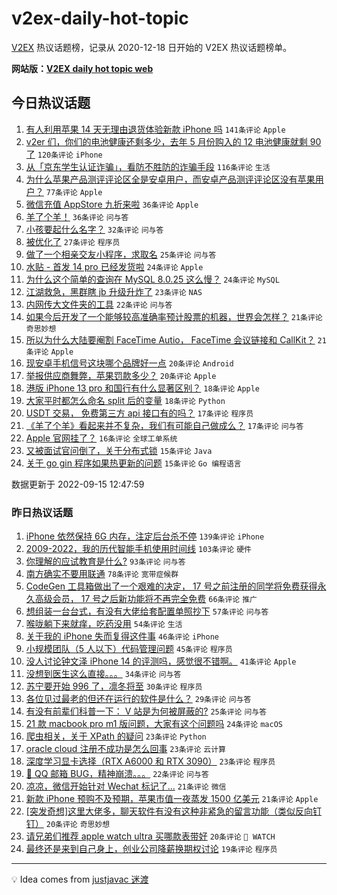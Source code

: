 # v2ex-daily-hot-topic

[V2EX](https://www.v2ex.com/) 热议话题榜，记录从 2020-12-18 日开始的 V2EX 热议话题榜单。

**网站版：[V2EX daily hot topic web](https://boojack.github.io/v2ex-daily-hot-topic-web/)**

## 今日热议话题

<!-- TODAY BEGIN -->

1. [有人利用苹果 14 天无理由退货体验新款 iPhone 吗](https://www.v2ex.com/t/880171) `141条评论` `Apple`
1. [v2er 们，你们的电池健康还剩多少，去年 5 月份购入的 12 电池健康就剩 90 了](https://www.v2ex.com/t/880194) `120条评论` `iPhone`
1. [从「京东学生认证诈骗」，看防不胜防的诈骗手段](https://www.v2ex.com/t/880154) `116条评论` `生活`
1. [为什么苹果产品测评评论区全是安卓用户，而安卓产品测评评论区没有苹果用户？](https://www.v2ex.com/t/880137) `77条评论` `Apple`
1. [微信充值 AppStore 九折来啦](https://www.v2ex.com/t/880238) `36条评论` `Apple`
1. [羊了个羊！](https://www.v2ex.com/t/880136) `36条评论` `问与答`
1. [小孩要起什么名字？](https://www.v2ex.com/t/880311) `32条评论` `问与答`
1. [被优化了](https://www.v2ex.com/t/880174) `27条评论` `程序员`
1. [做了一个相亲交友小程序，求取名](https://www.v2ex.com/t/880296) `25条评论` `问与答`
1. [水贴 - 首发 14 pro 已经发货啦](https://www.v2ex.com/t/880236) `24条评论` `Apple`
1. [为什么这个简单的查询在 MySQL 8.0.25 这么慢？](https://www.v2ex.com/t/880186) `24条评论` `MySQL`
1. [江湖救急，黑群瞎 jb 升级升炸了](https://www.v2ex.com/t/880284) `23条评论` `NAS`
1. [内网传大文件夹的工具](https://www.v2ex.com/t/880175) `22条评论` `问与答`
1. [如果今后开发了一个能够较高准确率预计股票的机器，世界会怎样？](https://www.v2ex.com/t/880290) `21条评论` `奇思妙想`
1. [所以为什么大陆要阉割 FaceTime Autio， FaceTime 会议链接和 CallKit？](https://www.v2ex.com/t/880224) `21条评论` `Apple`
1. [现安卓手机信号这块哪个品牌好一点](https://www.v2ex.com/t/880204) `20条评论` `Android`
1. [举报供应商舞弊，苹果罚款多少？](https://www.v2ex.com/t/880181) `20条评论` `Apple`
1. [港版 iPhone 13 pro 和国行有什么显著区别？](https://www.v2ex.com/t/880239) `18条评论` `Apple`
1. [大家平时都怎么命名 split 后的变量](https://www.v2ex.com/t/880180) `18条评论` `Python`
1. [USDT 交易， 免费第三方 api 接口有的吗？](https://www.v2ex.com/t/880312) `17条评论` `程序员`
1. [《羊了个羊》看起来并不复杂，我们有可能自己做成么？](https://www.v2ex.com/t/880272) `17条评论` `问与答`
1. [Apple 官网挂了？](https://www.v2ex.com/t/880197) `16条评论` `全球工单系统`
1. [又被面试官问倒了，关于分布式锁](https://www.v2ex.com/t/880339) `15条评论` `Java`
1. [关于 go gin 程序如果热更新的问题](https://www.v2ex.com/t/880300) `15条评论` `Go 编程语言`

数据更新于 2022-09-15 12:47:59

<!-- TODAY END -->

### 昨日热议话题

<!-- YESTERDAY BEGIN -->

1. [iPhone 依然保持 6G 内存，注定后台杀不停](https://www.v2ex.com/t/879906) `139条评论` `iPhone`
1. [2009-2022，我的历代智能手机使用时间线](https://www.v2ex.com/t/879902) `103条评论` `硬件`
1. [你理解的应试教育是什么?](https://www.v2ex.com/t/879925) `93条评论` `问与答`
1. [南方确实不要用联通](https://www.v2ex.com/t/879870) `78条评论` `宽带症候群`
1. [CodeGen 工具箱做出了一个艰难的决定， 17 号之前注册的同学将免费获得永久高级会员， 17 号之后新功能将不再完全免费](https://www.v2ex.com/t/879954) `66条评论` `推广`
1. [想组装一台台式，有没有大佬给套配置单照抄下](https://www.v2ex.com/t/879889) `57条评论` `问与答`
1. [喉咙躺下来就痒，吃药没用](https://www.v2ex.com/t/879900) `54条评论` `生活`
1. [关于我的 iPhone 失而复得这件事](https://www.v2ex.com/t/879875) `46条评论` `iPhone`
1. [小规模团队（5 人以下）代码管理问题](https://www.v2ex.com/t/879876) `45条评论` `程序员`
1. [没人讨论钟文泽 iPhone 14 的评测吗，感觉很不错啊。](https://www.v2ex.com/t/880091) `41条评论` `Apple`
1. [没想到医生这么直接。。。](https://www.v2ex.com/t/879922) `34条评论` `问与答`
1. [苏宁要开始 996 了，凛冬将至](https://www.v2ex.com/t/880086) `30条评论` `程序员`
1. [各位见过最老的但还在运行的软件是什么？](https://www.v2ex.com/t/880073) `29条评论` `问与答`
1. [有没有前辈们科普一下： V 站是为何被屏蔽的?](https://www.v2ex.com/t/880050) `25条评论` `问与答`
1. [21 款 macbook pro m1 版问题，大家有这个问题吗](https://www.v2ex.com/t/880025) `24条评论` `macOS`
1. [爬虫相关，关于 XPath 的疑问](https://www.v2ex.com/t/880056) `23条评论` `Python`
1. [oracle cloud 注册不成功是怎么回事](https://www.v2ex.com/t/879946) `23条评论` `云计算`
1. [深度学习显卡选择（RTX A6000 和 RTX 3090）](https://www.v2ex.com/t/879938) `23条评论` `程序员`
1. [📮 QQ 邮箱 BUG，精神崩溃。。。](https://www.v2ex.com/t/880039) `22条评论` `问与答`
1. [凉凉，微信开始针对 Wechat 标记了...](https://www.v2ex.com/t/879987) `21条评论` `微信`
1. [新款 iPhone 预购不及预期，苹果市值一夜蒸发 1500 亿美元](https://www.v2ex.com/t/879928) `21条评论` `Apple`
1. [[突发奇想]这里大佬多，聊天软件有没有这种非紧急的留言功能（类似反向钉钉）](https://www.v2ex.com/t/879974) `20条评论` `奇思妙想`
1. [请兄弟们推荐 apple watch ultra 买哪款表带好](https://www.v2ex.com/t/879956) `20条评论` ` WATCH`
1. [最终还是来到自己身上，创业公司降薪换期权讨论](https://www.v2ex.com/t/880005) `19条评论` `程序员`

<!-- YESTERDAY END -->

---

💡 Idea comes from [justjavac 迷渡](https://github.com/justjavac/)
